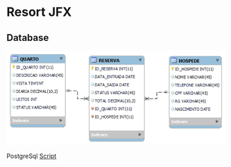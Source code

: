 # Resort JFX


## Database

![mod data base](https://github.com/thiagobritto/resort-jfx/blob/master/resource/sql/MOD_0.0.1.png?raw=true)

PostgreSql [Script](https://raw.githubusercontent.com/thiagobritto/resort-jfx/master/resource/sql/POSTGRESQL.sql)
